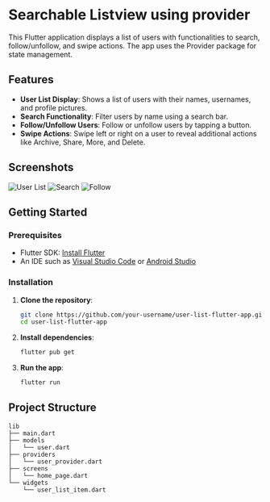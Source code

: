#   Searchable Listview using provider

This Flutter application displays a list of users with functionalities to search, follow/unfollow, and swipe actions. The app uses the Provider package for state management.

## Features

- **User List Display**: Shows a list of users with their names, usernames, and profile pictures.
- **Search Functionality**: Filter users by name using a search bar.
- **Follow/Unfollow Users**: Follow or unfollow users by tapping a button.
- **Swipe Actions**: Swipe left or right on a user to reveal additional actions like Archive, Share, More, and Delete.

## Screenshots

![User List](screenshots/user_list.png)
![Search](screenshots/search.png)
![Follow](screenshots/follow.png)

## Getting Started

### Prerequisites

- Flutter SDK: [Install Flutter](https://flutter.dev/docs/get-started/install)
- An IDE such as [Visual Studio Code](https://code.visualstudio.com/) or [Android Studio](https://developer.android.com/studio)

### Installation

1. **Clone the repository**:
    ```sh
    git clone https://github.com/your-username/user-list-flutter-app.git
    cd user-list-flutter-app
    ```

2. **Install dependencies**:
    ```sh
    flutter pub get
    ```

3. **Run the app**:
    ```sh
    flutter run
    ```

## Project Structure

```plaintext
lib
├── main.dart
├── models
│   └── user.dart
├── providers
│   └── user_provider.dart
├── screens
│   └── home_page.dart
└── widgets
    └── user_list_item.dart
